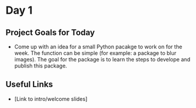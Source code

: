 # Day 1

## Project Goals for Today

 * Come up with an idea for a small Python pacakge to work on for the week. The function can be simple (for example: a package to blur images). The goal for the package is to learn the steps to develope and publish this package. 

## Useful Links

 * [Link to intro/welcome slides]



